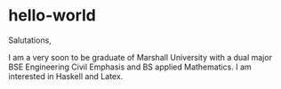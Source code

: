 # hello-world
Salutations,

I am a very soon to be graduate of Marshall University with a dual major BSE Engineering Civil Emphasis and BS applied Mathematics.  I am interested in Haskell and Latex.
